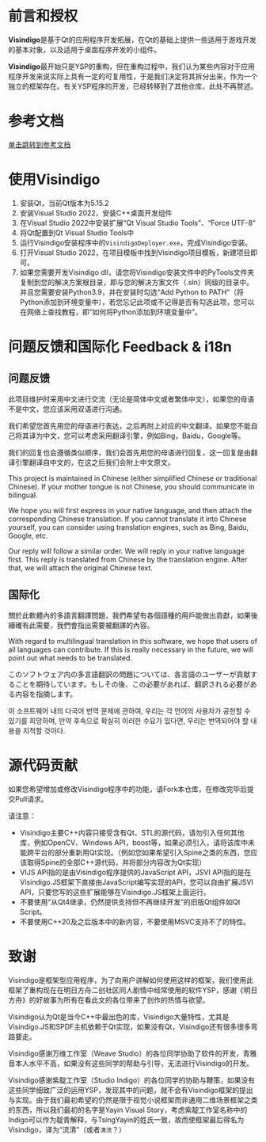 # 前言和授权
**Visindigo**是基于Qt的应用程序开发拓展，在Qt的基础上提供一些适用于游戏开发的基本对象，以及适用于桌面程序开发的小组件。

**Visindigo**最开始只是YSP的重构，但在重构过程中，我们认为某些内容对于应用程序开发来说实际上具有一定的可复用性，于是我们决定将其拆分出来，作为一个独立的框架存在。有关YSP程序的开发，已经转移到了其他仓库，此处不再赘述。

# 参考文档

[单击跳转到参考文档](https://www.yuque.com/tsingyayin/visindigo)

# 使用Visindigo
1. 安装Qt，当前Qt版本为5.15.2
2. 安装Visual Studio 2022，安装C++桌面开发组件
3. 在Visual Studio 2022中安装扩展“Qt Visual Studio Tools”、“Force UTF-8"
4. 将Qt配置到Qt Visual Studio Tools中
5. 运行Visindigo安装程序中的`VisindigoDeployer.exe`，完成Visindigo安装。
6. 打开Visual Studio 2022，在项目模板中找到Visindigo项目模板，新建项目即可。
7. 如果您需要开发Visindigo dll，请您将Visindigo安装文件中的PyTools文件夹复制到您的解决方案根目录，即与您的解决方案文件（.sln）同级的目录中。并且您需要安装Python3.9，并在安装时勾选“Add Python to PATH”（将Python添加到环境变量中），若您忘记此项或不记得是否有勾选此项，您可以在网络上查找教程，即“如何将Python添加到环境变量中”。

# 问题反馈和国际化 Feedback & i18n

## 问题反馈
此项目维护时采用中文进行交流（无论是简体中文或者繁体中文），如果您的母语不是中文，您应该采用双语进行沟通。

我们希望您首先用您的母语进行表达，之后再附上对应的中文翻译。如果您不能自己将其译为中文，您可以考虑采用翻译引擎，例如Bing，Baidu，Google等。

我们的回复也会遵循类似顺序，我们会首先用您的母语进行回复，这一回复是由翻译引擎翻译自中文的，在这之后我们会附上中文原文。

This project is maintained in Chinese (either simplified Chinese or traditional Chinese). If your mother tongue is not Chinese, you should communicate in bilingual.

We hope you will first express in your native language, and then attach the corresponding Chinese translation. If you cannot translate it into Chinese yourself, you can consider using translation engines, such as Bing, Baidu, Google, etc.

Our reply will follow a similar order. We will reply in your native language first. This reply is translated from Chinese by the translation engine. After that, we will attach the original Chinese text.

## 国际化
關於此軟體內的多語言翻譯問題，我們希望有各個語種的用戶能做出貢獻，如果後續確有此需要，我們會指出需要被翻譯的內容。

With regard to multilingual translation in this software, we hope that users of all languages can contribute. If this is really necessary in the future, we will point out what needs to be translated.

このソフトウェア内の多言語翻訳の問題については、各言語のユーザーが貢献することを期待しています。もしその後、この必要があれば、翻訳される必要がある内容を指摘します。

이 소프트웨어 내의 다국어 번역 문제에 관하여, 우리는 각 언어의 사용자가 공헌할 수 있기를 희망하며, 만약 후속으로 확실히 이러한 수요가 있다면, 우리는 번역되어야 할 내용을 지적할 것이다.

# 源代码贡献
如果您希望增加或修改Visindigo程序中的功能，请Fork本仓库，在修改完毕后提交Pull请求。

请注意：
* Visindigo主要C++内容只接受含有Qt、STL的源代码，请勿引入任何其他库，例如OpenCV、Windows API，boost等，如果必须引入，请将该库中未能跨平台的部分重新用Qt实现。（例如您如果希望引入Spine之类的东西，您应该取得Spine的全部C++源代码，并将部分内容改为Qt实现）
* VIJS API指的是由Visindigo程序提供的JavaScript API，JSVI API指的是在Visindigo.JS框架下直接由JavaScript编写实现的API，您可以自由扩展JSVI API，只要您写的这些扩展能够在Visindigo.JS框架上面运行。
* 不要使用“从Qt4继承，仍然提供支持但不再继续开发”的旧版Qt组件如Qt Script。
* 不要使用C++20及之后版本中的新内容，不要使用MSVC支持不了的特性。

# 致谢

Visindigo是框架型应用程序，为了向用户讲解如何使用这样的框架，我们使用此框架了重构现在在明日方舟二创社区同人剧情中经常使用的软件YSP，感谢《明日方舟》的好故事为所有在看此文的各位带来了创作的热情与欲望。

Visindigo认为Qt是当今C++中最出色的库，Visindigo大量特性，尤其是Visindigo.JS和SPDF主机依赖于Qt实现，如果没有Qt，Visindigo还有很多很多弯路要走。

Visindigo感谢万维工作室（Weave Studio）的各位同学协助了软件的开发，青雅音本人水平不高，如果没有这些同学的帮助与引导，无法进行Visindigo的开发。

Visindigo感谢紫靛工作室（Studio Indigo）的各位同学的协助与鞭策，如果没有这些同学细致广泛的运用YSP，发现其中的问题，就不会有Visindigo框架的提出与实现。由于我们最初希望的仍然是限于视觉小说框架而非通用二维场景框架之类的东西，所以我们最初的名字是Yayin Visual Story，考虑紫靛工作室名称中的Indigo可以作为靛青解释，与TsingYayin的姓氏一致，故而使框架最后得名为Visindigo，译为“流清”（或者`清流`？）


